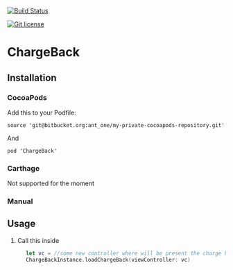 [![Build Status](https://www.bitrise.io/app/e69001a14e898755.svg?token=0UQPNSuNc9fyaSw78Bfnzw&branch=master)](https://www.bitrise.io/app/e69001a14e898755)

[![Git license](https://img.shields.io/badge/license-MIT-lightgrey.svg)](https://raw.githubusercontent.com/ant_one/my-private-cocoapods-repository/src/master/LICENSE)


ChargeBack
=============

## Installation

### CocoaPods

Add this to your Podfile: 

`source 'git@bitbucket.org:ant_one/my-private-cocoapods-repository.git'`

And

`pod 'ChargeBack'`

### Carthage
Not supported for the moment

### Manual


## Usage

1. Call this inside
  ``` swift
  		let vc = //some new controller where will be present the charge back
     	ChargeBackInstance.loadChargeBack(viewController: vc)
  ```
